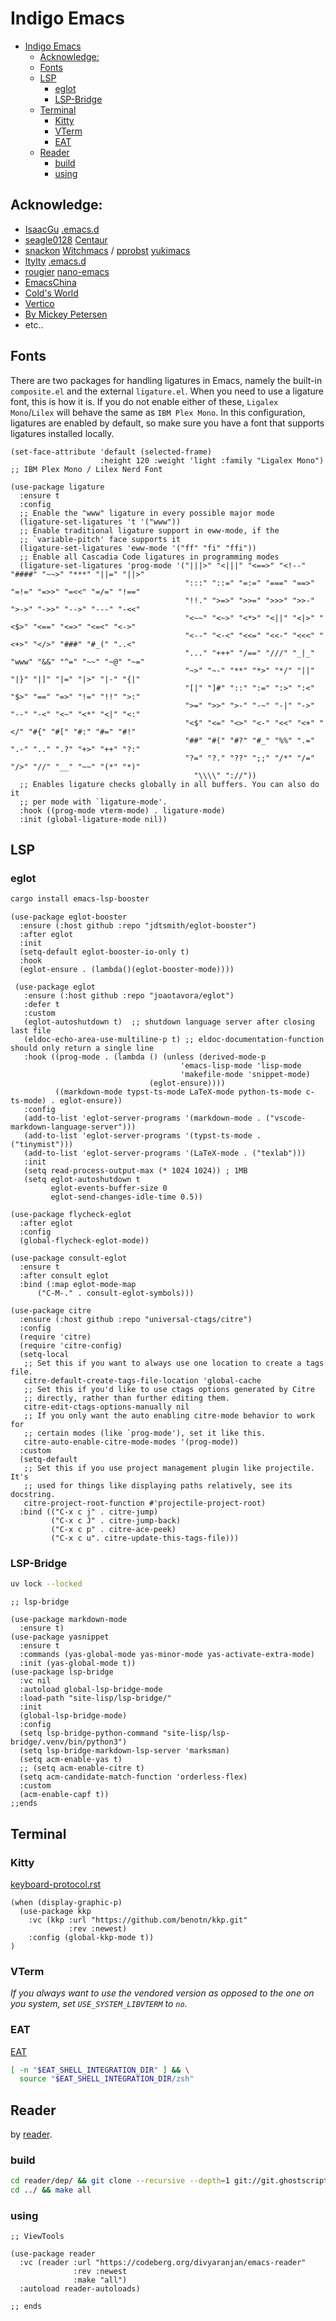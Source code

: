 # Indigo Emacs

<!--toc:start-->
- [Indigo Emacs](#indigo-emacs)
  - [Acknowledge:](#acknowledge)
  - [Fonts](#fonts)
  - [LSP](#lsp)
    - [eglot](#eglot)
    - [LSP-Bridge](#lsp-bridge)
  - [Terminal](#terminal)
    - [Kitty](#kitty)
    - [VTerm](#vterm)
    - [EAT](#eat)
  - [Reader](#reader)
    - [build](#build)
    - [using](#using)
<!--toc:end-->

## Acknowledge:

- [IsaacGu](https://gujiaxi.github.io) [.emacs.d](https://github.com/gujiaxi/.emacs.d)
- [seagle0128](https://github.com/seagle0128) [Centaur](https://seagle0128.github.io/.emacs.d/)
- [snackon](https://snackon.github.io/) [Witchmacs](https://github.com/snackon/Witchmacs) / [pprobst](https://github.com/pprobst) [yukimacs](https://github.com/pprobst/yukimacs)
- [ltylty](https://emacs-china.org/u/ltylty/summary) [.emacs.d](https://github.com/ltylty/.emacs.d)
- [rougier](https://github.com/rougier/nano-emacs) [nano-emacs](https://gist.github.com/rougier/8d5a712aa43e3cc69e7b0e325c84eab4)
- [EmacsChina](https://emacs-china.org/c/emacs/5)
- [Cold's World](https://coldnight.github.io/dump-brain-with-emacs/)
- [Vertico](https://kristofferbalintona.me/posts/202202211546/)
- [By Mickey Petersen](https://www.masteringemacs.org/article/unicode-ligatures-color-emoji)
- etc..

## Fonts

There are two packages for handling ligatures in Emacs, namely the built-in `composite.el` and the external `ligature.el`. When you need to use a ligature font, this is how it is. If you do not enable either of these, `Ligalex Mono`/`Lilex` will behave the same as `IBM Plex Mono`. In this configuration, ligatures are enabled by default, so make sure you have a font that supports ligatures installed locally.

``` emacs-lisp
(set-face-attribute 'default (selected-frame)
                    :height 120 :weight 'light :family "Ligalex Mono") ;; IBM Plex Mono / Lilex Nerd Font
```

``` emacs-lisp
(use-package ligature
  :ensure t
  :config
  ;; Enable the "www" ligature in every possible major mode
  (ligature-set-ligatures 't '("www"))
  ;; Enable traditional ligature support in eww-mode, if the
  ;; `variable-pitch' face supports it
  (ligature-set-ligatures 'eww-mode '("ff" "fi" "ffi"))
  ;; Enable all Cascadia Code ligatures in programming modes
  (ligature-set-ligatures 'prog-mode '("|||>" "<|||" "<==>" "<!--" "####" "~~>" "***" "||=" "||>"
                                       ":::" "::=" "=:=" "===" "==>" "=!=" "=>>" "=<<" "=/=" "!=="
                                       "!!." ">=>" ">>=" ">>>" ">>-" ">->" "->>" "-->" "---" "-<<"
                                       "<~~" "<~>" "<*>" "<||" "<|>" "<$>" "<==" "<=>" "<=<" "<->"
                                       "<--" "<-<" "<<=" "<<-" "<<<" "<+>" "</>" "###" "#_(" "..<"
                                       "..." "+++" "/==" "///" "_|_" "www" "&&" "^=" "~~" "~@" "~="
                                       "~>" "~-" "**" "*>" "*/" "||" "|}" "|]" "|=" "|>" "|-" "{|"
                                       "[|" "]#" "::" ":=" ":>" ":<" "$>" "==" "=>" "!=" "!!" ">:"
                                       ">=" ">>" ">-" "-~" "-|" "->" "--" "-<" "<~" "<*" "<|" "<:"
                                       "<$" "<=" "<>" "<-" "<<" "<+" "</" "#{" "#[" "#:" "#=" "#!"
                                       "##" "#(" "#?" "#_" "%%" ".=" ".-" ".." ".?" "+>" "++" "?:"
                                       "?=" "?." "??" ";;" "/*" "/=" "/>" "//" "__" "~~" "(*" "*)"
                                         "\\\\" "://"))
  ;; Enables ligature checks globally in all buffers. You can also do it
  ;; per mode with `ligature-mode'.
  :hook ((prog-mode vterm-mode) . ligature-mode)
  :init (global-ligature-mode nil))
```

## LSP
### eglot

``` bash
cargo install emacs-lsp-booster
```

``` emacs-lisp
(use-package eglot-booster
  :ensure (:host github :repo "jdtsmith/eglot-booster")
  :after eglot
  :init
  (setq-default eglot-booster-io-only t)
  :hook
  (eglot-ensure . (lambda()(eglot-booster-mode))))

 (use-package eglot
   :ensure (:host github :repo "joaotavora/eglot")
   :defer t
   :custom
   (eglot-autoshutdown t)  ;; shutdown language server after closing last file
   (eldoc-echo-area-use-multiline-p t) ;; eldoc-documentation-function should only return a single line
   :hook ((prog-mode . (lambda () (unless (derived-mode-p
                                      'emacs-lisp-mode 'lisp-mode
                                      'makefile-mode 'snippet-mode)
                               (eglot-ensure))))
          ((markdown-mode typst-ts-mode LaTeX-mode python-ts-mode c-ts-mode) . eglot-ensure))
   :config
   (add-to-list 'eglot-server-programs '(markdown-mode . ("vscode-markdown-language-server")))
   (add-to-list 'eglot-server-programs '(typst-ts-mode . ("tinymist")))
   (add-to-list 'eglot-server-programs '(LaTeX-mode . ("texlab")))
   :init
   (setq read-process-output-max (* 1024 1024)) ; 1MB
   (setq eglot-autoshutdown t
         eglot-events-buffer-size 0
         eglot-send-changes-idle-time 0.5))
         
(use-package flycheck-eglot
  :after eglot
  :config
  (global-flycheck-eglot-mode))

(use-package consult-eglot
  :ensure t
  :after consult eglot
  :bind (:map eglot-mode-map
      ("C-M-." . consult-eglot-symbols)))

(use-package citre
  :ensure (:host github :repo "universal-ctags/citre")
  :config
  (require 'citre)
  (require 'citre-config)
  (setq-local
   ;; Set this if you want to always use one location to create a tags file.
   citre-default-create-tags-file-location 'global-cache
   ;; Set this if you'd like to use ctags options generated by Citre
   ;; directly, rather than further editing them.
   citre-edit-ctags-options-manually nil
   ;; If you only want the auto enabling citre-mode behavior to work for
   ;; certain modes (like `prog-mode'), set it like this.
   citre-auto-enable-citre-mode-modes '(prog-mode))
  :custom
  (setq-default
   ;; Set this if you use project management plugin like projectile.  It's
   ;; used for things like displaying paths relatively, see its docstring.
   citre-project-root-function #'projectile-project-root)
  :bind (("C-x c j" . citre-jump)
         ("C-x c J" . citre-jump-back)
         ("C-x c p" . citre-ace-peek)
         ("C-x c u". citre-update-this-tags-file)))
```

### LSP-Bridge

``` bash
uv lock --locked
```

``` emacs-lisp
;; lsp-bridge

(use-package markdown-mode
  :ensure t)
(use-package yasnippet
  :ensure t
  :commands (yas-global-mode yas-minor-mode yas-activate-extra-mode)
  :init (yas-global-mode t))
(use-package lsp-bridge
  :vc nil
  :autoload global-lsp-bridge-mode
  :load-path "site-lisp/lsp-bridge/"
  :init
  (global-lsp-bridge-mode)
  :config
  (setq lsp-bridge-python-command "site-lisp/lsp-bridge/.venv/bin/python3")
  (setq lsp-bridge-markdown-lsp-server 'marksman)
  (setq acm-enable-yas t)
  ;; (setq acm-enable-citre t)
  (setq acm-candidate-match-function 'orderless-flex)
  :custom
  (acm-enable-capf t))
;;ends
```

## Terminal

### Kitty

[keyboard-protocol.rst]("https://github.com/kovidgoyal/kitty/blob/master/docs/keyboard-protocol.rst")

``` emacs-lisp
(when (display-graphic-p)
  (use-package kkp
    :vc (kkp :url "https://github.com/benotn/kkp.git"
             :rev :newest)
    :config (global-kkp-mode t))
)
```

### VTerm 

_If you always want to use the vendored version as opposed to the one on you system, set `USE_SYSTEM_LIBVTERM` to `no`._

### EAT

[EAT](https://mirrors.sjtug.sjtu.edu.cn/emacs-elpa/nongnu-devel/doc/eat.html)

``` bash
[ -n "$EAT_SHELL_INTEGRATION_DIR" ] && \
  source "$EAT_SHELL_INTEGRATION_DIR/zsh"
```

## Reader

by [reader](https://codeberg.org/divyaranjan/emacs-reader).

### build

``` bash
cd reader/dep/ && git clone --recursive --depth=1 git://git.ghostscript.com/mupdf.git
cd ../ && make all
```

### using

``` emacs-lisp
;; ViewTools

(use-package reader
  :vc (reader :url "https://codeberg.org/divyaranjan/emacs-reader"
              :rev :newest
  	          :make "all")
  :autoload reader-autoloads)

;; ends
```
